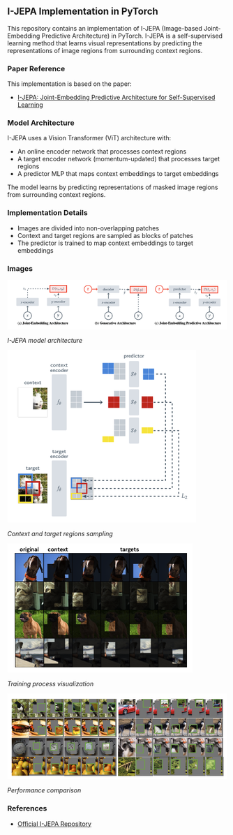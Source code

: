 ## I-JEPA Implementation in PyTorch

This repository contains an implementation of I-JEPA (Image-based Joint-Embedding Predictive Architecture) in PyTorch. I-JEPA is a self-supervised learning method that learns visual representations by predicting the representations of image regions from surrounding context regions.

### Paper Reference

This implementation is based on the paper:
- [I-JEPA: Joint-Embedding Predictive Architecture for Self-Supervised Learning](https://arxiv.org/pdf/2301.08243)

### Model Architecture

I-JEPA uses a Vision Transformer (ViT) architecture with:
- An online encoder network that processes context regions
- A target encoder network (momentum-updated) that processes target regions
- A predictor MLP that maps context embeddings to target embeddings

The model learns by predicting representations of masked image regions from surrounding context regions.

### Implementation Details

- Images are divided into non-overlapping patches
- Context and target regions are sampled as blocks of patches
- The predictor is trained to map context embeddings to target embeddings

### Images

![I-JEPA Illustration 1](assets/img1.png)

*I-JEPA model architecture*

![I-JEPA Illustration 2](assets/img2.png)

*Context and target regions sampling*

![I-JEPA Illustration 3](assets/img3.png)

*Training process visualization*

![I-JEPA Illustration 4](assets/img4.png)

*Performance comparison*

### References

- [Official I-JEPA Repository](https://github.com/facebookresearch/ijepa)
